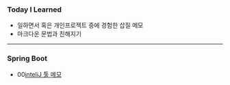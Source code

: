 ### Today I Learned
* 일하면서 혹은 개인프로젝트 중에 경험한 삽질 메모 
* 마크다운 문법과 친해지기  
- - - 

### Spring Boot
- 00[inteliJ 툴 메모](https://github.com/wonmimi/TIL/blob/main/SpringBoot/00_inteliJ_shorcut.md)

